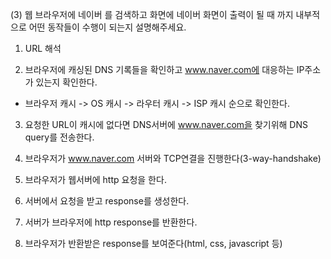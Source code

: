 (3) 웹 브라우저에 네이버 를 검색하고 화면에 네이버 화면이 출력이 될 때 까지 내부적으로 어떤 동작들이 수행이 되는지 설명해주세요.

1. URL 해석

2. 브라우저에 캐싱된 DNS 기록들을 확인하고 www.naver.com에 대응하는 IP주소가 있는지 확인한다.
- 브라우저 캐시 -> OS 캐시 -> 라우터 캐시 -> ISP 캐시 순으로 확인한다.

3. 요청한 URL이 캐시에 없다면 DNS서버에 www.naver.com을 찾기위해 DNS query를 전송한다.

4. 브라우저가 www.naver.com 서버와 TCP연결을 진행한다(3-way-handshake)

5. 브라우저가 웹서버에 http 요청을 한다.

6. 서버에서 요청을 받고 response를 생성한다. 

7. 서버가 브라우저에 http response를 반환한다.

8. 브라우저가 반환받은 response를 보여준다(html, css, javascript 등)
